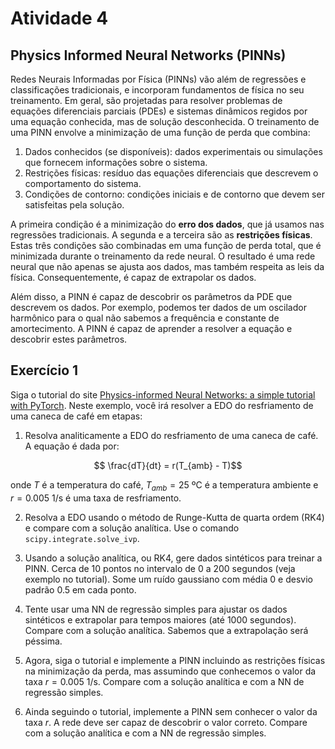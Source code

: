 # Atividade 4

## Physics Informed Neural Networks (PINNs)

Redes Neurais Informadas por Física (PINNs) vão além de regressões e classificações tradicionais, e incorporam fundamentos de física no seu treinamento. Em geral, são projetadas para resolver problemas de equações diferenciais parciais (PDEs) e sistemas dinâmicos regidos por uma equação conhecida, mas de solução desconhecida. O treinamento de uma PINN envolve a minimização de uma função de perda que combina:

1. Dados conhecidos (se disponíveis): dados experimentais ou simulações que fornecem informações sobre o sistema.
2. Restrições físicas: resíduo das equações diferenciais que descrevem o comportamento do sistema.
3. Condições de contorno: condições iniciais e de contorno que devem ser satisfeitas pela solução.

A primeira condição é a minimização do **erro dos dados**, que já usamos nas regressões tradicionais. A segunda e a terceira são as **restrições físicas**. Estas três condições são combinadas em uma função de perda total, que é minimizada durante o treinamento da rede neural. O resultado é uma rede neural que não apenas se ajusta aos dados, mas também respeita as leis da física. Consequentemente, é capaz de extrapolar os dados.

Além disso, a PINN é capaz de descobrir os parâmetros da PDE que descrevem os dados. Por exemplo, podemos ter dados de um oscilador harmônico para o qual não sabemos a frequência e constante de amortecimento. A PINN é capaz de aprender a resolver a equação e descobrir estes parâmetros.

## Exercício 1

Siga o tutorial do site [Physics-informed Neural Networks: a simple tutorial with PyTorch](https://medium.com/@theo.wolf/physics-informed-neural-networks-a-simple-tutorial-with-pytorch-f28a890b874a). Neste exemplo, você irá resolver a EDO do resfriamento de uma caneca de café em etapas:

1. Resolva analiticamente a EDO do resfriamento de uma caneca de café. A equação é dada por:

```math
   \frac{dT}{dt} = r(T_{amb} - T)
```
onde $T$ é a temperatura do café, $T_{amb} = 25$ ºC é a temperatura ambiente e $r = 0.005$ 1/s é uma taxa de resfriamento.

2. Resolva a EDO usando o método de Runge-Kutta de quarta ordem (RK4) e compare com a solução analítica. Use o comando `scipy.integrate.solve_ivp`.

3. Usando a solução analítica, ou RK4, gere dados sintéticos para treinar a PINN. Cerca de 10 pontos no intervalo de 0 a 200 segundos (veja exemplo no tutorial). Some um ruído gaussiano com média 0 e desvio padrão 0.5 em cada ponto.

4. Tente usar uma NN de regressão simples para ajustar os dados sintéticos e extrapolar para tempos maiores (até 1000 segundos). Compare com a solução analítica. Sabemos que a extrapolação será péssima.

5. Agora, siga o tutorial e implemente a PINN incluindo as restrições físicas na minimização da perda, mas assumindo que conhecemos o valor da taxa $r = 0.005$ 1/s. Compare com a solução analítica e com a NN de regressão simples.

6. Ainda seguindo o tutorial, implemente a PINN sem conhecer o valor da taxa $r$. A rede deve ser capaz de descobrir o valor correto. Compare com a solução analítica e com a NN de regressão simples.

